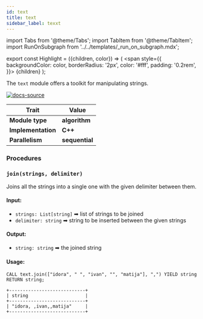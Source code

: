 ```yaml
---
id: text
title: text
sidebar_label: texxt
---
```


import Tabs from '@theme/Tabs';
import TabItem from '@theme/TabItem';
import RunOnSubgraph from '../../templates/_run_on_subgraph.mdx';

export const Highlight = ({children, color}) => (
<span
style={{
  backgroundColor: color,
  borderRadius: '2px',
  color: '#fff',
  padding: '0.2rem',
}}>
{children}
</span>
);

The `text` module offers a toolkit for manipulating strings.

[![docs-source](https://img.shields.io/badge/source-map-FB6E00?logo=github&style=for-the-badge)](https://github.com/memgraph/mage/tree/main/cpp/map_module)

| Trait               | Value                                                 |
| ------------------- | ----------------------------------------------------- |
| **Module type**     | <Highlight color="#FB6E00">**algorithm**</Highlight>  |
| **Implementation**  | <Highlight color="#FB6E00">**C++**</Highlight>        |
| **Parallelism**     | <Highlight color="#FB6E00">**sequential**</Highlight> |

### Procedures

### `join(strings, delimiter)`

Joins all the strings into a single one with the given delimiter between them.
#### Input:

- `strings: List[string]` ➡ list of strings to be joined
- `delimiter: string` ➡ string to be inserted between the given strings

#### Output:

- `string: string` ➡ the joined string

#### Usage:

```cypher
CALL text.join(["idora", " ", "ivan", "", "matija"], ",") YIELD string RETURN string;
```

```plaintext
+----------------------------+
| string                     |
+----------------------------+
| "idora, ,ivan,,matija"     |
+----------------------------+
```